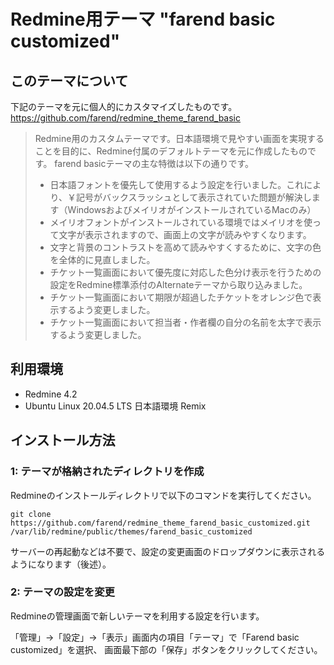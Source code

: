 # Redmine用テーマ "farend basic customized"

## このテーマについて

下記のテーマを元に個人的にカスタマイズしたものです。
https://github.com/farend/redmine_theme_farend_basic

> Redmine用のカスタムテーマです。日本語環境で見やすい画面を実現することを目的に、Redmine付属のデフォルトテーマを元に作成したものです。
> farend basicテーマの主な特徴は以下の通りです。
>
> * 日本語フォントを優先して使用するよう設定を行いました。これにより、￥記号がバックスラッシュとして表示されていた問題が解決します（WindowsおよびメイリオがインストールされているMacのみ）
> * メイリオフォントがインストールされている環境ではメイリオを使って文字が表示されますので、画面上の文字が読みやすくなります。
> * 文字と背景のコントラストを高めて読みやすくするために、文字の色を全体的に見直しました。
> * チケット一覧画面において優先度に対応した色分け表示を行うための設定をRedmine標準添付のAlternateテーマから取り込みました。
> * チケット一覧画面において期限が超過したチケットをオレンジ色で表示するよう変更しました。
> * チケット一覧画面において担当者・作者欄の自分の名前を太字で表示するよう変更しました。


## 利用環境

- Redmine 4.2
- Ubuntu Linux 20.04.5 LTS 日本語環境 Remix

## インストール方法

### 1: テーマが格納されたディレクトリを作成

Redmineのインストールディレクトリで以下のコマンドを実行してください。

```
git clone https://github.com/farend/redmine_theme_farend_basic_customized.git /var/lib/redmine/public/themes/farend_basic_customized
```

サーバーの再起動などは不要で、設定の変更画面のドロップダウンに表示されるようになります（後述）。

### 2: テーマの設定を変更

Redmineの管理画面で新しいテーマを利用する設定を行います。

「管理」→「設定」→「表示」画面内の項目「テーマ」で「Farend basic customized」を選択、
画面最下部の「保存」ボタンをクリックしてください。


